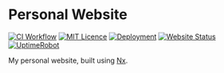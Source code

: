 # Personal Website

[![CI Workflow](https://github.com/SVendittelli/vendittelli.co.uk/actions/workflows/ci.yml/badge.svg)](https://github.com/SVendittelli/vendittelli.co.uk/actions/workflows/ci.yml)
[![MIT Licence](https://img.shields.io/github/license/SVendittelli/vendittelli.co.uk)](https://github.com/SVendittelli/vendittelli.co.uk/blob/main/LICENSE)
[![Deployment](https://img.shields.io/github/deployments/SVendittelli/vendittelli.co.uk/production?label=deploy)](https://github.com/SVendittelli/vendittelli.co.uk/deployments/activity_log?environment=production)
[![Website Status](https://img.shields.io/website?url=https%3A%2F%2Fvendittelli.co.uk)](https://vendittelli.co.uk/)
[![UptimeRobot](https://img.shields.io/uptimerobot/ratio/m793028518-cb286cb8b65c7c745debebe1)](https://stats.uptimerobot.com/80zk0uXpKG)

My personal website, built using [Nx](https://nx.dev/).
